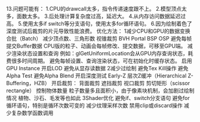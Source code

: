 13.问题可能有：
	1.CPU的drawcall太多，指令传递速度跟不上。
	2.模型顶点太多，面数太多。
	3.后处理计算复杂度过高，延迟大。
	4.从内存访问数据延迟过高。
	5.使用太多if switch等分支语句，使用太多for循环语句。
	6.因为绘制着色了深度测试后裁剪的片元导致性能浪费。
优化方法：
1减少CPU和GPU的数据变换
合批（Batch）
减少顶点数、三角形数
视锥裁剪
BVH
Portal
BSP
OSP
避免每帧提交Buffer数据
CPU版的粒子、动画会每帧修改、提交数据，可移至GPU端。
减少渲染状态设置和查询
例如：glGetUniformLocation会从GPU内存查询状态，耗费很多时间周期。
避免每帧设置、查询渲染状态，可在初始化时缓存状态。
启用GPU Instance
开启LOD
避免从显存读数据
2减少过绘制
避免Tex Kill操作
避免Alpha Test
避免Alpha Blend
开启深度测试
Early-Z
层次Z缓冲（Hierarchical Z-Buffering，HZB）
开启裁剪：
背面裁剪
遮挡裁剪
视口裁剪
剪切矩形（scissor rectangle）
控制物体数量
粒子数量多且面积小，由于像素块机制，会加剧过绘制情况
植物、沙石、毛发等也如此
3Shader优化
避免if、switch分支语句
避免for循环语句，特别是循环次数可变的
减少纹理采样次数
禁用clip或discard操作
减少复杂数学函数调用
